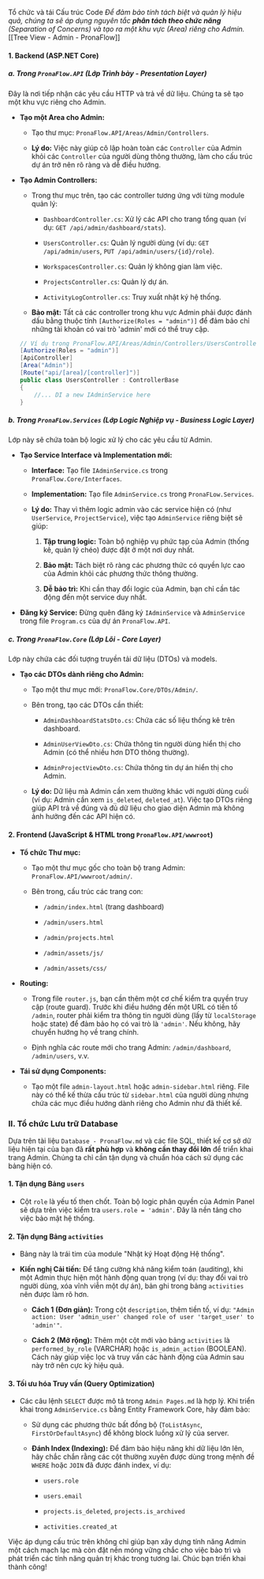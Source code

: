 Tổ chức và tái Cấu trúc Code
*Để đảm bảo tính tách biệt và quản lý hiệu quả, chúng ta sẽ áp dụng nguyên tắc **phân tách theo chức năng** (Separation of Concerns) và tạo ra một khu vực (Area) riêng cho Admin.*
[[Tree View - Admin - PronaFlow]]
#### **1. Backend (ASP.NET Core)**

##### **a. Trong `PronaFlow.API` (Lớp Trình bày - Presentation Layer)**

Đây là nơi tiếp nhận các yêu cầu HTTP và trả về dữ liệu. Chúng ta sẽ tạo một khu vực riêng cho Admin.

- **Tạo một Area cho Admin:**
    
    - Tạo thư mục: `PronaFlow.API/Areas/Admin/Controllers`.
        
    - **Lý do:** Việc này giúp cô lập hoàn toàn các `Controller` của Admin khỏi các `Controller` của người dùng thông thường, làm cho cấu trúc dự án trở nên rõ ràng và dễ điều hướng.
        
- **Tạo Admin Controllers:**
    
    - Trong thư mục trên, tạo các controller tương ứng với từng module quản lý:
        
        - `DashboardController.cs`: Xử lý các API cho trang tổng quan (ví dụ: `GET /api/admin/dashboard/stats`).
            
        - `UsersController.cs`: Quản lý người dùng (ví dụ: `GET /api/admin/users`, `PUT /api/admin/users/{id}/role`).
            
        - `WorkspacesController.cs`: Quản lý không gian làm việc.
            
        - `ProjectsController.cs`: Quản lý dự án.
            
        - `ActivityLogController.cs`: Truy xuất nhật ký hệ thống.
            
    - **Bảo mật:** Tất cả các controller trong khu vực Admin phải được đánh dấu bằng thuộc tính `[Authorize(Roles = "admin")]` để đảm bảo chỉ những tài khoản có vai trò 'admin' mới có thể truy cập.
    ```C#
    // Ví dụ trong PronaFlow.API/Areas/Admin/Controllers/UsersController.cs
    [Authorize(Roles = "admin")]
    [ApiController]
    [Area("Admin")]
    [Route("api/[area]/[controller]")]
    public class UsersController : ControllerBase
    {
        //... DI a new IAdminService here
    }
    ```
    

##### **b. Trong `PronaFLow.Services` (Lớp Logic Nghiệp vụ - Business Logic Layer)**

Lớp này sẽ chứa toàn bộ logic xử lý cho các yêu cầu từ Admin.

- **Tạo Service Interface và Implementation mới:**
    
    - **Interface:** Tạo file `IAdminService.cs` trong `PronaFlow.Core/Interfaces`.
        
    - **Implementation:** Tạo file `AdminService.cs` trong `PronaFLow.Services`.
        
    - **Lý do:** Thay vì thêm logic admin vào các service hiện có (như `UserService`, `ProjectService`), việc tạo `AdminService` riêng biệt sẽ giúp:
        
        1. **Tập trung logic:** Toàn bộ nghiệp vụ phức tạp của Admin (thống kê, quản lý chéo) được đặt ở một nơi duy nhất.
            
        2. **Bảo mật:** Tách biệt rõ ràng các phương thức có quyền lực cao của Admin khỏi các phương thức thông thường.
            
        3. **Dễ bảo trì:** Khi cần thay đổi logic của Admin, bạn chỉ cần tác động đến một service duy nhất.
            
- **Đăng ký Service:** Đừng quên đăng ký `IAdminService` và `AdminService` trong file `Program.cs` của dự án `PronaFlow.API`.
    

##### **c. Trong `PronaFlow.Core` (Lớp Lõi - Core Layer)**

Lớp này chứa các đối tượng truyền tải dữ liệu (DTOs) và models.

- **Tạo các DTOs dành riêng cho Admin:**
    
    - Tạo một thư mục mới: `PronaFlow.Core/DTOs/Admin/`.
        
    - Bên trong, tạo các DTOs cần thiết:
        
        - `AdminDashboardStatsDto.cs`: Chứa các số liệu thống kê trên dashboard.
            
        - `AdminUserViewDto.cs`: Chứa thông tin người dùng hiển thị cho Admin (có thể nhiều hơn DTO thông thường).
            
        - `AdminProjectViewDto.cs`: Chứa thông tin dự án hiển thị cho Admin.
            
    - **Lý do:** Dữ liệu mà Admin cần xem thường khác với người dùng cuối (ví dụ: Admin cần xem `is_deleted`, `deleted_at`). Việc tạo DTOs riêng giúp API trả về đúng và đủ dữ liệu cho giao diện Admin mà không ảnh hưởng đến các API hiện có.
        

#### **2. Frontend (JavaScript & HTML trong `PronaFlow.API/wwwroot`)**

- **Tổ chức Thư mục:**
    
    - Tạo một thư mục gốc cho toàn bộ trang Admin: `PronaFlow.API/wwwroot/admin/`.
        
    - Bên trong, cấu trúc các trang con:
        
        - `/admin/index.html` (trang dashboard)
            
        - `/admin/users.html`
            
        - `/admin/projects.html`
            
        - `/admin/assets/js/`
            
        - `/admin/assets/css/`
            
- **Routing:**
    
    - Trong file `router.js`, bạn cần thêm một cơ chế kiểm tra quyền truy cập (route guard). Trước khi điều hướng đến một URL có tiền tố `/admin`, router phải kiểm tra thông tin người dùng (lấy từ `localStorage` hoặc state) để đảm bảo họ có vai trò là `'admin'`. Nếu không, hãy chuyển hướng họ về trang chính.
        
    - Định nghĩa các route mới cho trang Admin: `/admin/dashboard`, `/admin/users`, v.v.
        
- **Tái sử dụng Components:**
    
    - Tạo một file `admin-layout.html` hoặc `admin-sidebar.html` riêng. File này có thể kế thừa cấu trúc từ `sidebar.html` của người dùng nhưng chứa các mục điều hướng dành riêng cho Admin như đã thiết kế.
        
### **II. Tổ chức Lưu trữ Database**

Dựa trên tài liệu `Database - PronaFlow.md` và các file SQL, thiết kế cơ sở dữ liệu hiện tại của bạn đã **rất phù hợp** và **không cần thay đổi lớn** để triển khai trang Admin. Chúng ta chỉ cần tận dụng và chuẩn hóa cách sử dụng các bảng hiện có.

#### **1. Tận dụng Bảng `users`**

- Cột `role` là yếu tố then chốt. Toàn bộ logic phân quyền của Admin Panel sẽ dựa trên việc kiểm tra `users.role = 'admin'`. Đây là nền tảng cho việc bảo mật hệ thống.
    

#### **2. Tận dụng Bảng `activities`**

- Bảng này là trái tim của module "Nhật ký Hoạt động Hệ thống".
    
- **Kiến nghị Cải tiến:** Để tăng cường khả năng kiểm toán (auditing), khi một Admin thực hiện một hành động quan trọng (ví dụ: thay đổi vai trò người dùng, xóa vĩnh viễn một dự án), bản ghi trong bảng `activities` nên được làm rõ hơn.
    
    - **Cách 1 (Đơn giản):** Trong cột `description`, thêm tiền tố, ví dụ: `"Admin action: User 'admin_user' changed role of user 'target_user' to 'admin'"`.
        
    - **Cách 2 (Mở rộng):** Thêm một cột mới vào bảng `activities` là `performed_by_role` (VARCHAR) hoặc `is_admin_action` (BOOLEAN). Cách này giúp việc lọc và truy vấn các hành động của Admin sau này trở nên cực kỳ hiệu quả.
        

#### **3. Tối ưu hóa Truy vấn (Query Optimization)**

- Các câu lệnh `SELECT` được mô tả trong `Admin Pages.md` là hợp lý. Khi triển khai trong `AdminService.cs` bằng Entity Framework Core, hãy đảm bảo:
    
    - Sử dụng các phương thức bất đồng bộ (`ToListAsync`, `FirstOrDefaultAsync`) để không block luồng xử lý của server.
        
    - **Đánh Index (Indexing):** Để đảm bảo hiệu năng khi dữ liệu lớn lên, hãy chắc chắn rằng các cột thường xuyên được dùng trong mệnh đề `WHERE` hoặc `JOIN` đã được đánh index, ví dụ:
        
        - `users.role`
            
        - `users.email`
            
        - `projects.is_deleted`, `projects.is_archived`
            
        - `activities.created_at`
            

Việc áp dụng cấu trúc trên không chỉ giúp bạn xây dựng tính năng Admin một cách mạch lạc mà còn đặt nền móng vững chắc cho việc bảo trì và phát triển các tính năng quản trị khác trong tương lai. Chúc bạn triển khai thành công!